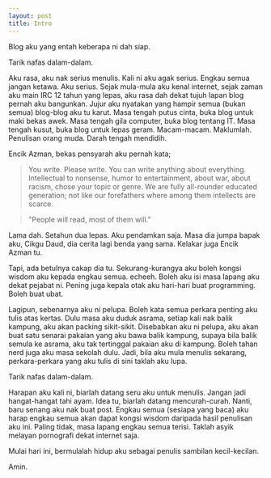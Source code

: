```yaml
---
layout: post
title: Intro
---
```


Blog aku yang entah keberapa ni dah siap.

Tarik nafas dalam-dalam.

Aku rasa, aku nak serius menulis. Kali ni aku agak serius. Engkau semua jangan ketawa. Aku serius. Sejak mula-mula aku kenal internet, sejak zaman aku main IRC 12 tahun yang lepas, aku rasa dah dekat tujuh lapan blog pernah aku bangunkan. Jujur aku nyatakan yang hampir semua (bukan semua) blog-blog aku tu karut. Masa tengah putus cinta, buka blog untuk maki bekas awek. Masa tengah gila computer, buka blog tentang IT. Masa tengah kusut, buka blog untuk lepas geram. Macam-macam. Maklumlah. Penulisan orang muda. Darah tengah mendidih.

Encik Azman, bekas pensyarah aku pernah kata;
>You write. Please write. You can write anything about everything. Intellectual to nonsense, humor to entertainment, about war, about racism, chose your topic or genre. We are fully all-rounder educated generation; not like our forefathers where among them intellects are scarce.

>"People will read, most of them will."

Lama dah. Setahun dua lepas. Aku pendamkan saja. Masa dia jumpa bapak aku, Cikgu Daud, dia cerita lagi benda yang sama. Kelakar juga Encik Azman tu.

Tapi, ada betulnya cakap dia tu. Sekurang-kurangya aku boleh kongsi wisdom aku kepada engkau semua. echeeh. Boleh aku isi masa lapang aku dekat pejabat ni. Pening juga kepala otak aku hari-hari buat programming. Boleh buat ubat.

Lagipun, sebenarnya aku ni pelupa. Boleh kata semua perkara penting aku tulis atas kertas. Dulu masa aku duduk asrama, setiap kali nak balik kampung, aku akan packing sikit-sikit. Disebabkan aku ni pelupa, aku akan buat satu senarai pakaian yang aku bawa balik kampung, supaya bila balik semula ke asrama, aku tak tertinggal pakaian aku di kampung. Boleh tahan nerd juga aku masa sekolah dulu. Jadi, bila aku mula menulis sekarang, perkara-perkara yang aku tulis di sini taklah aku lupa.

Tarik nafas dalam-dalam.

Harapan aku kali ni, biarlah datang seru aku untuk menulis. Jangan jadi hangat-hangat tahi ayam. Idea tu, biarlah datang mencurah-curah. Nanti, baru senang aku nak buat post. Engkau semua (sesiapa yang baca) aku harap engkau semua akan dapat kongsi wisdom daripada hasil penulisan aku ini. Paling tidak, masa lapang engkau semua terisi. Taklah asyik melayan pornografi dekat internet saja.

Mulai hari ini, bermulalah hidup aku sebagai penulis sambilan kecil-kecilan.

Amin.
